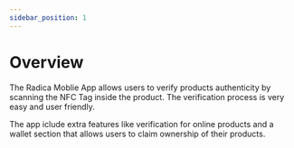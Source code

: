 ```yaml
---
sidebar_position: 1
---
```


# Overview

The Radica Moblie App allows users to verify products authenticity by scanning the NFC Tag inside the product. The verification process is very easy and user friendly.

The app iclude extra features like verification for online products and a wallet section that allows users to claim ownership of their products.
